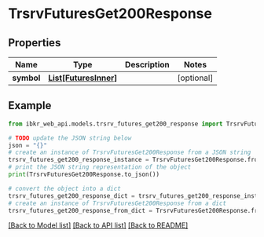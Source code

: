 # TrsrvFuturesGet200Response


## Properties

Name | Type | Description | Notes
------------ | ------------- | ------------- | -------------
**symbol** | [**List[FuturesInner]**](FuturesInner.md) |  | [optional] 

## Example

```python
from ibkr_web_api.models.trsrv_futures_get200_response import TrsrvFuturesGet200Response

# TODO update the JSON string below
json = "{}"
# create an instance of TrsrvFuturesGet200Response from a JSON string
trsrv_futures_get200_response_instance = TrsrvFuturesGet200Response.from_json(json)
# print the JSON string representation of the object
print(TrsrvFuturesGet200Response.to_json())

# convert the object into a dict
trsrv_futures_get200_response_dict = trsrv_futures_get200_response_instance.to_dict()
# create an instance of TrsrvFuturesGet200Response from a dict
trsrv_futures_get200_response_from_dict = TrsrvFuturesGet200Response.from_dict(trsrv_futures_get200_response_dict)
```
[[Back to Model list]](../README.md#documentation-for-models) [[Back to API list]](../README.md#documentation-for-api-endpoints) [[Back to README]](../README.md)


